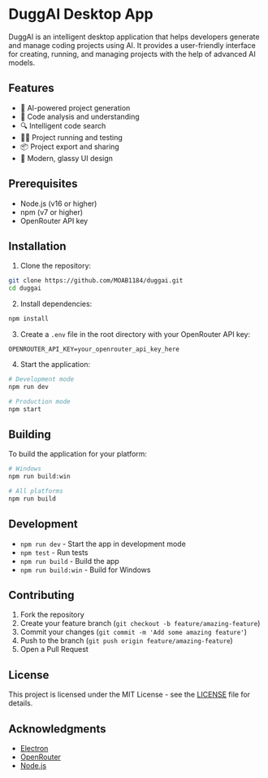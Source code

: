 # DuggAI Desktop App

DuggAI is an intelligent desktop application that helps developers generate and manage coding projects using AI. It provides a user-friendly interface for creating, running, and managing projects with the help of advanced AI models.

## Features

- 🤖 AI-powered project generation
- 📝 Code analysis and understanding
- 🔍 Intelligent code search
- 🏃‍♂️ Project running and testing
- 📦 Project export and sharing
- 🎨 Modern, glassy UI design

## Prerequisites

- Node.js (v16 or higher)
- npm (v7 or higher)
- OpenRouter API key

## Installation

1. Clone the repository:
```bash
git clone https://github.com/MOAB1184/duggai.git
cd duggai
```

2. Install dependencies:
```bash
npm install
```

3. Create a `.env` file in the root directory with your OpenRouter API key:
```
OPENROUTER_API_KEY=your_openrouter_api_key_here
```

4. Start the application:
```bash
# Development mode
npm run dev

# Production mode
npm start
```

## Building

To build the application for your platform:

```bash
# Windows
npm run build:win

# All platforms
npm run build
```

## Development

- `npm run dev` - Start the app in development mode
- `npm test` - Run tests
- `npm run build` - Build the app
- `npm run build:win` - Build for Windows

## Contributing

1. Fork the repository
2. Create your feature branch (`git checkout -b feature/amazing-feature`)
3. Commit your changes (`git commit -m 'Add some amazing feature'`)
4. Push to the branch (`git push origin feature/amazing-feature`)
5. Open a Pull Request

## License

This project is licensed under the MIT License - see the [LICENSE](LICENSE) file for details.

## Acknowledgments

- [Electron](https://www.electronjs.org/)
- [OpenRouter](https://openrouter.ai/)
- [Node.js](https://nodejs.org/) 